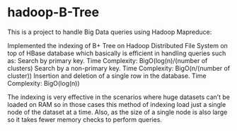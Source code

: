 # hadoop-B-Tree

This is a project to handle Big Data queries using Hadoop Mapreduce:

Implemented the indexing of B+ Tree on Hadoop Distributed File System on top of HBase database which basically is efficient in handling queries such as:
 Search by primary key. Time Complexity: BigO(log(n)/(number of clusters)
 Search by a non-primary key. Time Complexity:  BigO(n/(number of cluster))
 Insertion and deletion of a single row in the database. Time Complexity: BigO(log(n))

The indexing is very effective in the scenarios where huge datasets can’t be loaded on RAM so in those cases this method of indexing load just a single node of the dataset at a time. Also, as the size of a single node is also large so it takes fewer memory checks to perform queries.
